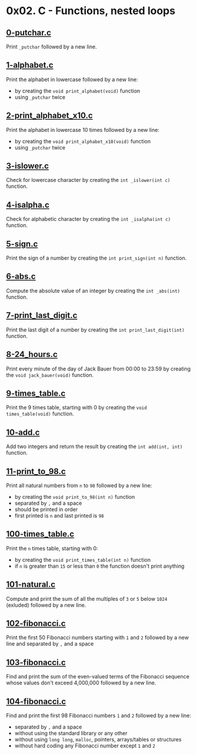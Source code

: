 # 0x02. C - Functions, nested loops

## [0-putchar.c](./0-putchar.c)
Print `_putchar` followed by a new line.

## [1-alphabet.c](./1-alphabet.c)
Print the alphabet in lowercase followed by a new line:
* by creating the `void print_alphabet(void)` function
* using `_putchar` twice

## [2-print_alphabet_x10.c](./2-print_alphabet_x10.c)
Print the alphabet in lowercase 10 times followed by a new line:
* by creating the `void print_alphabet_x10(void)` function
* using `_putchar` twice

## [3-islower.c](./3-islower.c)
Check for lowercase character by creating the `int _islower(int c)` function.

## [4-isalpha.c](./4-isalpha.c)
Check for alphabetic character by creating the `int _isalpha(int c)` function.

## [5-sign.c](./5-sign.c)
Print the sign of a number by creating the `int print_sign(int n)` function.

## [6-abs.c](./6-abs.c)
Compute the absolute value of an integer by creating the `int _abs(int)`
function.

## [7-print_last_digit.c](./7-print_last_digit.c)
Print the last digit of a number by creating the `int print_last_digit(int)`
function.

## [8-24_hours.c](./8-24_hours.c)
Print every minute of the day of Jack Bauer from 00:00 to 23:59 by creating
the `void jack_bauer(void)` function.

## [9-times_table.c](./9-times_table.c)
Print the 9 times table, starting with 0 by creating the
`void times_table(void)` function.

## [10-add.c](./10-add.c)
Add two integers and return the result by creating the `int add(int, int)`
function.

## [11-print_to_98.c](./11-print_to_98.c)
Print all natural numbers from `n` to `98` followed by a new line:
* by creating the `void print_to_98(int n)` function
* separated by `,` and a space
* should be printed in order
* first printed is `n` and last printed is `98`

## [100-times_table.c](./100-times_table.c)
Print the `n` times table, starting with 0:
* by creating the `void print_times_table(int n)` function
* if `n` is greater than `15` or less than `0` the function doesn't print
anything

## [101-natural.c](./101-natural.c)
Compute and print the sum of all the multiples of `3` or `5` below `1024`
(exluded) followed by a new line.

## [102-fibonacci.c](./102-fibonacci.c)
Print the first 50 Fibonacci numbers starting with `1` and `2` followed by
a new line and separated by `,` and a space

## [103-fibonacci.c](./103-fibonacci.c)
Find and print the sum of the even-valued terms of the Fibonacci sequence whose
values don't exceed 4,000,000 followed by a new line.

## [104-fibonacci.c](./104-fibonacci.c)
Find and print the first 98 Fibonacci numbers `1` and `2` followed by a new line:
* separated by `,` and a space
* without using the standard library or any other
* without using `long long`, `malloc`, pointers, arrays/tables or structures
* without hard coding any Fibonacci number except `1` and `2`

